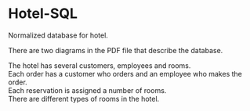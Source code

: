 # Hotel-SQL
Normalized database for hotel.

There are two diagrams in the PDF file that describe the database.

The hotel has several customers, employees and rooms. </br>
Each order has a customer who orders and an employee who makes the order.</br>
Each reservation is assigned a number of rooms.</br>
There are different types of rooms in the hotel.


